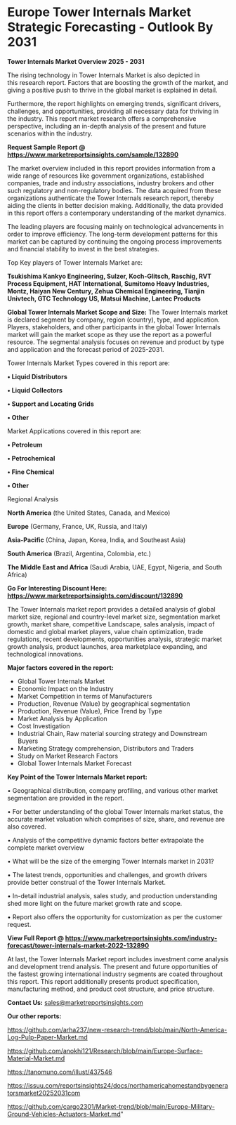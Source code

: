  # Europe Tower Internals Market Strategic Forecasting - Outlook By 2031

<Strong> Tower Internals Market Overview 2025 - 2031</strong>

The rising technology in Tower Internals Market is also depicted in this research report. Factors that are boosting the growth of the market, and giving a positive push to thrive in the global market is explained in detail.

Furthermore, the report highlights on emerging trends, significant drivers, challenges, and opportunities, providing all necessary data for thriving in the industry. This report market research offers a comprehensive perspective, including an in-depth analysis of the present and future scenarios within the industry.

<strong>Request Sample Report @ <a href=https://www.marketreportsinsights.com/sample/132890>https://www.marketreportsinsights.com/sample/132890</a></strong>

The market overview included in this report provides information from a wide range of resources like government organizations, established companies, trade and industry associations, industry brokers and other such regulatory and non-regulatory bodies. The data acquired from these organizations authenticate the Tower Internals research report, thereby aiding the clients in better decision making. Additionally, the data provided in this report offers a contemporary understanding of the market dynamics.

The leading players are focusing mainly on technological advancements in order to improve efficiency. The long-term development patterns for this market can be captured by continuing the ongoing process improvements and financial stability to invest in the best strategies.

Top Key players of Tower Internals Market are:

<strong>Tsukishima Kankyo Engineering, Sulzer, Koch-Glitsch, Raschig, RVT Process Equipment, HAT International, Sumitomo Heavy Industries, Montz, Haiyan New Century, Zehua Chemical Engineering, Tianjin Univtech, GTC Technology US, Matsui Machine, Lantec Products</strong>

<strong><b>Global Tower Internals Market Scope and Size:</b></strong>
The Tower Internals market is declared segment by company, region (country), type, and application. Players, stakeholders, and other participants in the global Tower Internals market will gain the market scope as they use the report as a powerful resource. The segmental analysis focuses on revenue and product by type and application and the forecast period of 2025-2031.

Tower Internals Market Types covered in this report are:

<strong>• Liquid Distributors

• Liquid Collectors

• Support and Locating Grids

• Other</strong>

Market Applications covered in this report are:

<strong>• Petroleum

• Petrochemical

• Fine Chemical

• Other</strong> 

Regional Analysis

<strong>North America</strong> (the United States, Canada, and Mexico)

<strong>Europe</strong> (Germany, France, UK, Russia, and Italy)

<strong>Asia-Pacific</strong> (China, Japan, Korea, India, and Southeast Asia)

<strong>South America</strong> (Brazil, Argentina, Colombia, etc.)

<strong>The Middle East and Africa</strong> (Saudi Arabia, UAE, Egypt, Nigeria, and South Africa)

<strong>Go For Interesting Discount Here: <a href=https://www.marketreportsinsights.com/discount/132890>https://www.marketreportsinsights.com/discount/132890</a></strong>

The Tower Internals market report provides a detailed analysis of global market size, regional and country-level market size, segmentation market growth, market share, competitive Landscape, sales analysis, impact of domestic and global market players, value chain optimization, trade regulations, recent developments, opportunities analysis, strategic market growth analysis, product launches, area marketplace expanding, and technological innovations.

<strong><b>Major factors covered in the report:</b></strong>
<ul>
  <li>Global Tower Internals Market </li>
  <li>Economic Impact on the Industry</li>
  <li>Market Competition in terms of Manufacturers</li>
  <li>Production, Revenue (Value) by geographical segmentation</li>
  <li>Production, Revenue (Value), Price Trend by Type</li>
  <li>Market Analysis by Application</li>
  <li>Cost Investigation</li>
  <li>Industrial Chain, Raw material sourcing strategy and Downstream Buyers</li>
  <li>Marketing Strategy comprehension, Distributors and Traders</li>
  <li>Study on Market Research Factors</li>
  <li>Global Tower Internals Market Forecast</li>
</ul>

<strong><b>Key Point of the Tower Internals Market report:</b></strong>

• Geographical distribution, company profiling, and various other market segmentation are provided in the report.

• For better understanding of the global Tower Internals market status, the accurate market valuation which comprises of size, share, and revenue are also covered.

• Analysis of the competitive dynamic factors better extrapolate the complete market overview

• What will be the size of the emerging Tower Internals market in 2031?

• The latest trends, opportunities and challenges, and growth drivers provide better construal of the Tower Internals Market.

• In-detail industrial analysis, sales study, and production understanding shed more light on the future market growth rate and scope.

• Report also offers the opportunity for customization as per the customer request.

<strong><b>View Full Report @ <a href=https://www.marketreportsinsights.com/industry-forecast/tower-internals-market-2022-132890>https://www.marketreportsinsights.com/industry-forecast/tower-internals-market-2022-132890</a></b></strong>


At last, the Tower Internals Market report includes investment come analysis and development trend analysis. The present and future opportunities of the fastest growing international industry segments are coated throughout this report. This report additionally presents product specification, manufacturing method, and product cost structure, and price structure.

<strong>Contact Us:</strong>
sales@marketreportsinsights.com

<strong>Our other reports:</strong>

<a href=https://github.com/arha237/new-research-trend/blob/main/North-America-Log-Pulp-Paper-Market.md>https://github.com/arha237/new-research-trend/blob/main/North-America-Log-Pulp-Paper-Market.md</a>

<a href=https://github.com/anokhi121/Research/blob/main/Europe-Surface-Material-Market.md>https://github.com/anokhi121/Research/blob/main/Europe-Surface-Material-Market.md</a>

<a href=https://tanomuno.com/illust/437546>https://tanomuno.com/illust/437546</a>

<a href=https://issuu.com/reportsinsights24/docs/northamericahomestandbygeneratorsmarket20252031com>https://issuu.com/reportsinsights24/docs/northamericahomestandbygeneratorsmarket20252031com</a>

<a href=https://github.com/cargo2301/Market-trend/blob/main/Europe-Military-Ground-Vehicles-Actuators-Market.md>https://github.com/cargo2301/Market-trend/blob/main/Europe-Military-Ground-Vehicles-Actuators-Market.md</a>"
